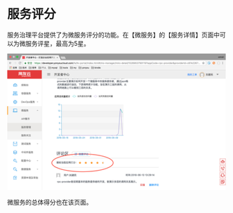 # 服务评分

服务治理平台提供了为微服务评分的功能。在【微服务】的【服务详情】页面中可以为微服务评星，最高为5星。

![](images/grade.png "服务评分")

微服务的总体得分也在该页面。
